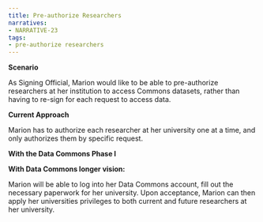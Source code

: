 ```yaml
---
title: Pre-authorize Researchers
narratives:
- NARRATIVE-23
tags:
- pre-authorize researchers
---
```

**Scenario**

As Signing Official, Marion would like to be able to pre-authorize researchers at her institution to access Commons datasets, rather than having to re-sign for each request to access data.

**Current Approach**

Marion has to authorize each researcher at her university one at a time, and only authorizes them by specific request.

**With the Data Commons Phase I**



**With Data Commons longer vision:**

Marion will be able to log into her Data Commons account, fill out the necessary paperwork for her university. Upon acceptance, Marion can then apply her universities privileges to both current and future researchers at her university.